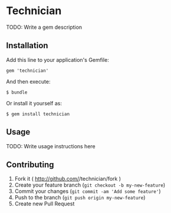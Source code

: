 # Technician

TODO: Write a gem description

## Installation

Add this line to your application's Gemfile:

    gem 'technician'

And then execute:

    $ bundle

Or install it yourself as:

    $ gem install technician

## Usage

TODO: Write usage instructions here

## Contributing

1. Fork it ( http://github.com/<my-github-username>/technician/fork )
2. Create your feature branch (`git checkout -b my-new-feature`)
3. Commit your changes (`git commit -am 'Add some feature'`)
4. Push to the branch (`git push origin my-new-feature`)
5. Create new Pull Request
